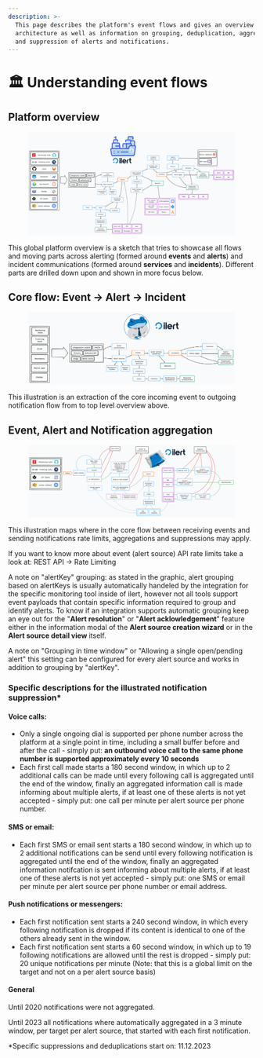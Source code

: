 ```yaml
---
description: >-
  This page describes the platform's event flows and gives an overview of its
  architecture as well as information on grouping, deduplication, aggregation
  and suppression of alerts and notifications.
---
```


# 🏛 Understanding event flows

## Platform overview

<figure><img src="../.gitbook/assets/shapes at 23-12-05 17.03.21.png" alt=""><figcaption></figcaption></figure>

This global platform overview is a sketch that tries to showcase all flows and moving parts across alerting (formed around **events** and **alerts**) and incident communications (formed around **services** and **incidents**). Different parts are drilled down upon and shown in more focus below.

## Core flow: Event -> Alert -> Incident

<figure><img src="../.gitbook/assets/shapes at 23-12-05 16.19.21.png" alt=""><figcaption></figcaption></figure>

This illustration is an extraction of the core incoming event to outgoing notification flow from to top level overview above.

## Event, Alert and Notification aggregation

<figure><img src="../.gitbook/assets/shapes at 23-12-07 00.22.19.png" alt=""><figcaption></figcaption></figure>

This illustration maps where in the core flow between receiving events and sending notifications rate limits, aggregations and suppressions may apply.

If you want to know more about event (alert source) API rate limits take a look at: REST API -> Rate Limiting

A note on "alertKey" grouping: as stated in the graphic, alert grouping based on alertKeys is usually automatically handeled by the integration for the specific monitoring tool inside of ilert, however not all tools support event payloads that contain specific information required to group and identify alerts. To know if an integration supports automatic grouping keep an eye out for the "**Alert resolution**" or "**Alert acklowledgement**" feature either in the information modal of the **Alert source creation wizard** or in the **Alert source detail view** itself.

A note on "Grouping in time window" or "Allowing a single open/pending alert" this setting can be configured for every alert source and works in addition to grouping by "alertKey".

### Specific descriptions for the illustrated notification suppression\*

#### Voice calls:

* Only a single ongoing dial is supported per phone number across the platform at a single point in time, including a small buffer before and after the call - simply put: **an outbound voice call to the same phone number is supported approximately every 10 seconds**
* Each first call made starts a 180 second window, in which up to 2 additional calls can be made until every following call is aggregated until the end of the window, finally an aggregated information call is made informing about multiple alerts, if at least one of these alerts is not yet accepted - simply put: one call per minute per alert source per phone number.

#### SMS or email:

* Each first SMS or email sent starts a 180 second window, in which up to 2 additional notifications can be send until every following notification is aggregated until the end of the window, finally an aggregated information notifcation is sent informing about multiple alerts, if at least one of these alerts is not yet accepted - simply put: one SMS or email per minute per alert source per phone number or email address.

#### Push notifications or messengers:

* Each first notification sent starts a 240 second window, in which every following notification is dropped if its content is identical to one of the others already sent in the window.
* Each first notification sent starts a 60 second window, in which up to 19 following notifications are allowed until the rest is dropped - simply put: 20 unique notifications per minute (Note: that this is a global limit on the target and not on a per alert source basis)

#### General

Until 2020 notifications were not aggregated.

Until 2023 all notifications where automatically aggregated in a 3 minute window, per target per alert source, that started with each first notification.

\*Specific suppressions and deduplications start on: 11.12.2023
